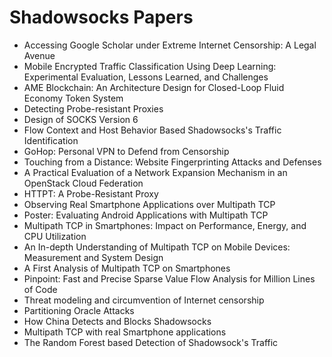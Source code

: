 # Shadowsocks Papers

<ul>

                             

 <li><a target="_blank" href="https://github.com/manjunath5496/Shadowsocks-Papers/blob/master/s(1).pdf" style="text-decoration:none;">Accessing Google Scholar under Extreme Internet Censorship: A Legal Avenue</a></li>

 <li><a target="_blank" href="https://github.com/manjunath5496/Shadowsocks-Papers/blob/master/s(2).pdf" style="text-decoration:none;">Mobile Encrypted Traffic Classification
Using Deep Learning: Experimental Evaluation, Lessons Learned, and Challenges</a></li>

<li><a target="_blank" href="https://github.com/manjunath5496/Shadowsocks-Papers/blob/master/s(3).pdf" style="text-decoration:none;">AME Blockchain: An Architecture Design for
Closed-Loop Fluid Economy Token System</a></li>
 <li><a target="_blank" href="https://github.com/manjunath5496/Shadowsocks-Papers/blob/master/s(4).pdf" style="text-decoration:none;">Detecting Probe-resistant Proxies</a></li>                              
<li><a target="_blank" href="https://github.com/manjunath5496/Shadowsocks-Papers/blob/master/s(5).pdf" style="text-decoration:none;">Design of SOCKS Version 6</a></li>
<li><a target="_blank" href="https://github.com/manjunath5496/Shadowsocks-Papers/blob/master/s(6).pdf" style="text-decoration:none;">Flow Context and Host Behavior Based
Shadowsocks's Traffic Identification</a></li>
 <li><a target="_blank" href="https://github.com/manjunath5496/Shadowsocks-Papers/blob/master/s(7).pdf" style="text-decoration:none;">GoHop: Personal VPN to Defend from Censorship</a></li>

 <li><a target="_blank" href="https://github.com/manjunath5496/Shadowsocks-Papers/blob/master/s(8).pdf" style="text-decoration:none;"> Touching from a Distance: Website Fingerprinting Attacks and Defenses </a></li>
   <li><a target="_blank" href="https://github.com/manjunath5496/Shadowsocks-Papers/blob/master/s(9).pdf" style="text-decoration:none;">A Practical Evaluation of a Network Expansion Mechanism in an OpenStack Cloud Federation</a></li>
  
   
 <li><a target="_blank" href="https://github.com/manjunath5496/Shadowsocks-Papers/blob/master/s(10).pdf" style="text-decoration:none;">HTTPT: A Probe-Resistant Proxy </a></li>                              
<li><a target="_blank" href="https://github.com/manjunath5496/Shadowsocks-Papers/blob/master/s(11).pdf" style="text-decoration:none;">Observing Real Smartphone Applications over Multipath TCP</a></li>
<li><a target="_blank" href="https://github.com/manjunath5496/Shadowsocks-Papers/blob/master/s(12).pdf" style="text-decoration:none;">Poster: Evaluating Android Applications with Multipath TCP</a></li>
<li><a target="_blank" href="https://github.com/manjunath5496/Shadowsocks-Papers/blob/master/s(13).pdf" style="text-decoration:none;">Multipath TCP in Smartphones: Impact on Performance, Energy, and CPU Utilization</a></li>

<li><a target="_blank" href="https://github.com/manjunath5496/Shadowsocks-Papers/blob/master/s(14).pdf" style="text-decoration:none;">An In-depth Understanding of Multipath TCP on Mobile Devices: Measurement and System Design</a></li>
                              
<li><a target="_blank" href="https://github.com/manjunath5496/Shadowsocks-Papers/blob/master/s(15).pdf" style="text-decoration:none;">A First Analysis of Multipath TCP on Smartphones</a></li>

<li><a target="_blank" href="https://github.com/manjunath5496/Shadowsocks-Papers/blob/master/s(16).pdf" style="text-decoration:none;">Pinpoint: Fast and Precise Sparse Value Flow Analysis for Million Lines of Code</a></li>

  <li><a target="_blank" href="https://github.com/manjunath5496/Shadowsocks-Papers/blob/master/s(17).pdf" style="text-decoration:none;">Threat modeling and circumvention of Internet censorship</a></li>   
  
<li><a target="_blank" href="https://github.com/manjunath5496/Shadowsocks-Papers/blob/master/s(18).pdf" style="text-decoration:none;">Partitioning Oracle Attacks</a></li> 

  
<li><a target="_blank" href="https://github.com/manjunath5496/Shadowsocks-Papers/blob/master/s(19).pdf" style="text-decoration:none;">How China Detects and Blocks Shadowsocks</a></li> 

<li><a target="_blank" href="https://github.com/manjunath5496/Shadowsocks-Papers/blob/master/s(20).pdf" style="text-decoration:none;">Multipath TCP with real Smartphone applications</a></li>

<li><a target="_blank" href="https://github.com/manjunath5496/Shadowsocks-Papers/blob/master/s(21).pdf" style="text-decoration:none;">The Random Forest based Detection of Shadowsock's Traffic</a></li>
</ul>
